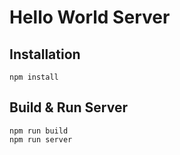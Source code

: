 # Hello World Server

## Installation

```
npm install
```

## Build & Run Server

```
npm run build
npm run server
```
